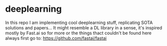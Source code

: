 # deeplearning

In this repo I am implementing cool deeplearning stuff, replicating SOTA solutions and papers...
It might resemble a DL library in a sense, it's inspired mostly by Fast.ai so for more or the things thact couldn't be found here always first go to:
https://github.com/fastai/fastai

